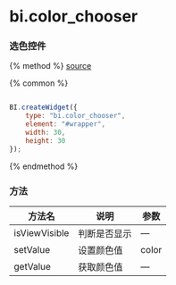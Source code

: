 # bi.color_chooser

### 选色控件

{% method %}
[source](https://jsfiddle.net/fineui/z4fwweg9/)

{% common %}
```javascript

BI.createWidget({
    type: "bi.color_chooser",
    element: "#wrapper",
    width: 30,
    height: 30
});

```

{% endmethod %}



### 方法

| 方法名           | 说明     | 参数    |
| ------------- | ------ | ----- |
| isViewVisible | 判断是否显示 | —     |
| setValue      | 设置颜色值  | color |
| getValue      | 获取颜色值  | —     |


